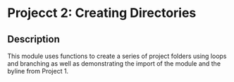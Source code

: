 # Projecct 2: Creating Directories 

## Description

This module uses functions to create a series of project folders using loops and branching as well as demonstrating the import of the module and the byline from Project 1.
